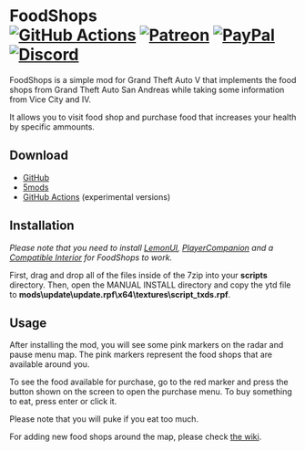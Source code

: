 # FoodShops<br>[![GitHub Actions][actions-img]][actions-url] [![Patreon][patreon-img]][patreon-url] [![PayPal][paypal-img]][paypal-url] [![Discord][discord-img]][discord-url]

FoodShops is a simple mod for Grand Theft Auto V that implements the food shops from Grand Theft Auto San Andreas while taking some information from Vice City and IV.

It allows you to visit food shop and purchase food that increases your health by specific ammounts.

## Download

* [GitHub](https://github.com/justalemon/FoodShops/releases)
* [5mods](https://www.gta5-mods.com/scripts/foodshops)
* [GitHub Actions](https://github.com/justalemon/FoodShops/actions) (experimental versions)

## Installation

*Please note that you need to install [LemonUI](https://www.gta5-mods.com/tools/lemonui), [PlayerCompanion](https://www.gta5-mods.com/scripts/playercompanion) and a [Compatible Interior](https://github.com/justalemon/FoodShops/wiki/Compatible-Interiors) for FoodShops to work.*

First, drag and drop all of the files inside of the 7zip into your **scripts** directory. Then, open the MANUAL INSTALL directory and copy the ytd file to **mods\update\update.rpf\x64\textures\script_txds.rpf**.

## Usage

After installing the mod, you will see some pink markers on the radar and pause menu map. The pink markers represent the food shops that are available around you.

To see the food available for purchase, go to the red marker and press the button shown on the screen to open the purchase menu. To buy something to eat, press enter or click it.

Please note that you will puke if you eat too much.

For adding new food shops around the map, please check [the wiki](https://github.com/justalemon/FoodShops/wiki).

[actions-img]: https://img.shields.io/github/actions/workflow/status/justalemon/FoodShops/main.yml?branch=master&label=actions
[actions-url]: https://github.com/LemonUIbyLemon/LemonUI/actions
[patreon-img]: https://img.shields.io/badge/support-patreon-FF424D.svg
[patreon-url]: https://www.patreon.com/lemonchan
[paypal-img]: https://img.shields.io/badge/support-paypal-0079C1.svg
[paypal-url]: https://paypal.me/justalemon
[discord-img]: https://img.shields.io/badge/discord-join-7289DA.svg
[discord-url]: https://discord.gg/Cf6sspj
